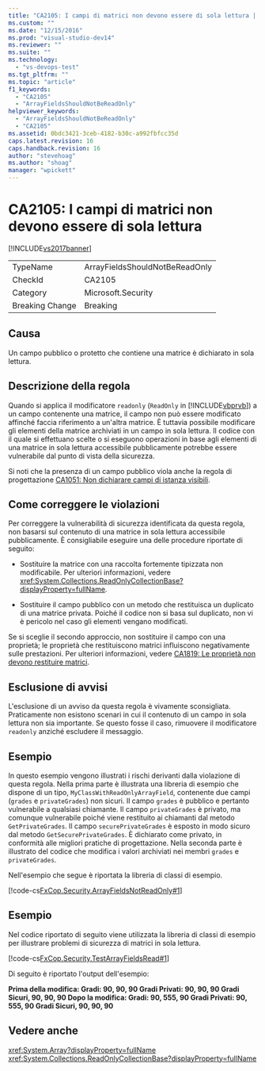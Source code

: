 ```yaml
---
title: "CA2105: I campi di matrici non devono essere di sola lettura | Microsoft Docs"
ms.custom: ""
ms.date: "12/15/2016"
ms.prod: "visual-studio-dev14"
ms.reviewer: ""
ms.suite: ""
ms.technology: 
  - "vs-devops-test"
ms.tgt_pltfrm: ""
ms.topic: "article"
f1_keywords: 
  - "CA2105"
  - "ArrayFieldsShouldNotBeReadOnly"
helpviewer_keywords: 
  - "ArrayFieldsShouldNotBeReadOnly"
  - "CA2105"
ms.assetid: 0bdc3421-3ceb-4182-b30c-a992fbfcc35d
caps.latest.revision: 16
caps.handback.revision: 16
author: "stevehoag"
ms.author: "shoag"
manager: "wpickett"
---
```

# CA2105: I campi di matrici non devono essere di sola lettura
[!INCLUDE[vs2017banner](../code-quality/includes/vs2017banner.md)]

|||  
|-|-|  
|TypeName|ArrayFieldsShouldNotBeReadOnly|  
|CheckId|CA2105|  
|Category|Microsoft.Security|  
|Breaking Change|Breaking|  
  
## Causa  
 Un campo pubblico o protetto che contiene una matrice è dichiarato in sola lettura.  
  
## Descrizione della regola  
 Quando si applica il modificatore `readonly` \(`ReadOnly` in [!INCLUDE[vbprvb](../code-quality/includes/vbprvb_md.md)]\) a un campo contenente una matrice, il campo non può essere modificato affinché faccia riferimento a un'altra matrice.  È tuttavia possibile modificare gli elementi della matrice archiviati in un campo in sola lettura.  Il codice con il quale si effettuano scelte o si eseguono operazioni in base agli elementi di una matrice in sola lettura accessibile pubblicamente potrebbe essere vulnerabile dal punto di vista della sicurezza.  
  
 Si noti che la presenza di un campo pubblico viola anche la regola di progettazione [CA1051: Non dichiarare campi di istanza visibili](../code-quality/ca1051-do-not-declare-visible-instance-fields.md).  
  
## Come correggere le violazioni  
 Per correggere la vulnerabilità di sicurezza identificata da questa regola, non basarsi sul contenuto di una matrice in sola lettura accessibile pubblicamente.  È consigliabile eseguire una delle procedure riportate di seguito:  
  
-   Sostituire la matrice con una raccolta fortemente tipizzata non modificabile.  Per ulteriori informazioni, vedere <xref:System.Collections.ReadOnlyCollectionBase?displayProperty=fullName>.  
  
-   Sostituire il campo pubblico con un metodo che restituisca un duplicato di una matrice privata.  Poiché il codice non si basa sul duplicato, non vi è pericolo nel caso gli elementi vengano modificati.  
  
 Se si sceglie il secondo approccio, non sostituire il campo con una proprietà; le proprietà che restituiscono matrici influiscono negativamente sulle prestazioni.  Per ulteriori informazioni, vedere [CA1819: Le proprietà non devono restituire matrici](../code-quality/ca1819-properties-should-not-return-arrays.md).  
  
## Esclusione di avvisi  
 L'esclusione di un avviso da questa regola è vivamente sconsigliata.  Praticamente non esistono scenari in cui il contenuto di un campo in sola lettura non sia importante.  Se questo fosse il caso, rimuovere il modificatore `readonly` anziché escludere il messaggio.  
  
## Esempio  
 In questo esempio vengono illustrati i rischi derivanti dalla violazione di questa regola.  Nella prima parte è illustrata una libreria di esempio che dispone di un tipo, `MyClassWithReadOnlyArrayField`, contenente due campi \(`grades` e `privateGrades`\) non sicuri.  Il campo `grades` è pubblico e pertanto vulnerabile a qualsiasi chiamante.  Il campo `privateGrades` è privato, ma comunque vulnerabile poiché viene restituito ai chiamanti dal metodo `GetPrivateGrades`.  Il campo `securePrivateGrades` è esposto in modo sicuro dal metodo `GetSecurePrivateGrades`.  È dichiarato come privato, in conformità alle migliori pratiche di progettazione.  Nella seconda parte è illustrato del codice che modifica i valori archiviati nei membri `grades` e `privateGrades`.  
  
 Nell'esempio che segue è riportata la libreria di classi di esempio.  
  
 [!code-cs[FxCop.Security.ArrayFieldsNotReadOnly#1](../code-quality/codesnippet/CSharp/ca2105-array-fields-should-not-be-read-only_1.cs)]  
  
## Esempio  
 Nel codice riportato di seguito viene utilizzata la libreria di classi di esempio per illustrare problemi di sicurezza di matrici in sola lettura.  
  
 [!code-cs[FxCop.Security.TestArrayFieldsRead#1](../code-quality/codesnippet/CSharp/ca2105-array-fields-should-not-be-read-only_2.cs)]  
  
 Di seguito è riportato l'output dell'esempio:  
  
  **Prima della modifica: Gradi: 90, 90, 90 Gradi Privati: 90, 90, 90 Gradi Sicuri, 90, 90, 90 Dopo la modifica: Gradi: 90, 555, 90 Gradi Privati: 90, 555, 90 Gradi Sicuri, 90, 90, 90**   
## Vedere anche  
 <xref:System.Array?displayProperty=fullName>   
 <xref:System.Collections.ReadOnlyCollectionBase?displayProperty=fullName>